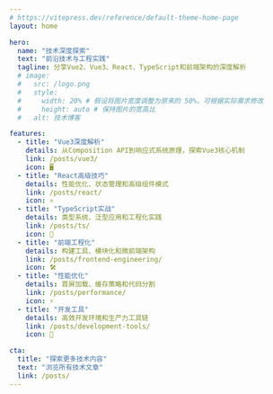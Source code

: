 ```yaml
---
# https://vitepress.dev/reference/default-theme-home-page
layout: home

hero:
  name: "技术深度探索"
  text: "前沿技术与工程实践"
  tagline: 分享Vue2、Vue3、React、TypeScript和前端架构的深度解析
  # image:
  #   src: /logo.png
  #   style:
  #     width: 20% # 假设将图片宽度调整为原来的 50%，可根据实际需求修改
  #     height: auto # 保持图片的宽高比
  #   alt: 技术博客

features:
  - title: "Vue3深度解析"
    details: 从Composition API到响应式系统原理，探索Vue3核心机制
    link: /posts/vue3/
    icon: 🖥️
  - title: "React高级技巧"
    details: 性能优化、状态管理和高级组件模式
    link: /posts/react/
    icon: ⚛️
  - title: "TypeScript实战"
    details: 类型系统、泛型应用和工程化实践
    link: /posts/ts/
    icon: 📝
  - title: "前端工程化"
    details: 构建工具、模块化和微前端架构
    link: /posts/frontend-engineering/
    icon: 🛠️
  - title: "性能优化"
    details: 首屏加载、缓存策略和代码分割
    link: /posts/performance/
    icon: ⚡
  - title: "开发工具"
    details: 高效开发环境和生产力工具链
    link: /posts/development-tools/
    icon: 🔧

cta:
  title: "探索更多技术内容"
  text: "浏览所有技术文章"
  link: /posts/
---
```



